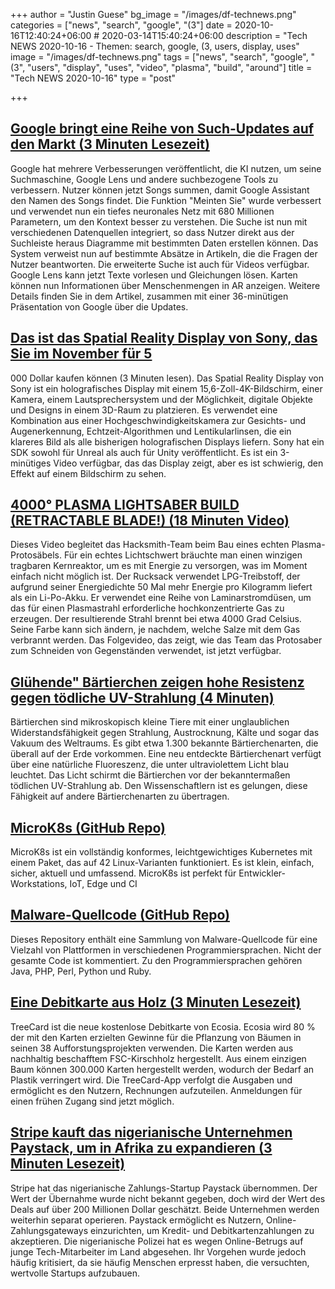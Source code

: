 +++
author = "Justin Guese"
bg_image = "/images/df-technews.png"
categories = ["news", "search", "google", "(3"]
date = 2020-10-16T12:40:24+06:00 # 2020-03-14T15:40:24+06:00
description = "Tech NEWS 2020-10-16 - Themen: search, google, (3, users, display, uses"
image = "/images/df-technews.png"
tags = ["news", "search", "google", "(3", "users", "display", "uses", "video", "plasma", "build", "around"]
title = "Tech NEWS 2020-10-16"
type = "post"

+++

## [Google bringt eine Reihe von Such-Updates auf den Markt (3 Minuten Lesezeit)](https://techcrunch.com/2020/10/15/google-launches-a-slew-of-search-updates//1/0100017530e18204-ea7a8dc5-ce83-430f-9577-5af29d2499e9-000000/XcjKYIdw7Nfw0iP6dhLiiuq2MmmKbPfROWGVfji1DrE=163)

 Google hat mehrere Verbesserungen veröffentlicht, die KI nutzen, um seine Suchmaschine, Google Lens und andere suchbezogene Tools zu verbessern. Nutzer können jetzt Songs summen, damit Google Assistant den Namen des Songs findet. Die Funktion "Meinten Sie" wurde verbessert und verwendet nun ein tiefes neuronales Netz mit 680 Millionen Parametern, um den Kontext besser zu verstehen. Die Suche ist nun mit verschiedenen Datenquellen integriert, so dass Nutzer direkt aus der Suchleiste heraus Diagramme mit bestimmten Daten erstellen können. Das System verweist nun auf bestimmte Absätze in Artikeln, die die Fragen der Nutzer beantworten. Die erweiterte Suche ist auch für Videos verfügbar. Google Lens kann jetzt Texte vorlesen und Gleichungen lösen. Karten können nun Informationen über Menschenmengen in AR anzeigen. Weitere Details finden Sie in dem Artikel, zusammen mit einer 36-minütigen Präsentation von Google über die Updates.

## [Das ist das Spatial Reality Display von Sony, das Sie im November für 5](https://www.theverge.com/circuitbreaker/2020/10/15/21518679/sony-spacial-reality-display-hands-on-holographic-elf-sr1/1/0100017530e18204-ea7a8dc5-ce83-430f-9577-5af29d2499e9-000000/RgXmdJeiw7S_ZU3i6xsJhVG1CdxxwAqF1y6bWloTYCM=163)

000 Dollar kaufen können (3 Minuten lesen). Das Spatial Reality Display von Sony ist ein holografisches Display mit einem 15,6-Zoll-4K-Bildschirm, einer Kamera, einem Lautsprechersystem und der Möglichkeit, digitale Objekte und Designs in einem 3D-Raum zu platzieren. Es verwendet eine Kombination aus einer Hochgeschwindigkeitskamera zur Gesichts- und Augenerkennung, Echtzeit-Algorithmen und Lentikularlinsen, die ein klareres Bild als alle bisherigen holografischen Displays liefern. Sony hat ein SDK sowohl für Unreal als auch für Unity veröffentlicht. Es ist ein 3-minütiges Video verfügbar, das das Display zeigt, aber es ist schwierig, den Effekt auf einem Bildschirm zu sehen.

## [4000° PLASMA LIGHTSABER BUILD (RETRACTABLE BLADE!) (18 Minuten Video)](https://www.youtube.com/watch?v=xC6J4T_hUKg/1/0100017530e18204-ea7a8dc5-ce83-430f-9577-5af29d2499e9-000000/PtXtv5bAdmK3gKpDDYBKIE-97_Dmu83oWciV_n4Hqt4=163)

 Dieses Video begleitet das Hacksmith-Team beim Bau eines echten Plasma-Protosäbels. Für ein echtes Lichtschwert bräuchte man einen winzigen tragbaren Kernreaktor, um es mit Energie zu versorgen, was im Moment einfach nicht möglich ist. Der Rucksack verwendet LPG-Treibstoff, der aufgrund seiner Energiedichte 50 Mal mehr Energie pro Kilogramm liefert als ein Li-Po-Akku. Er verwendet eine Reihe von Laminarstromdüsen, um das für einen Plasmastrahl erforderliche hochkonzentrierte Gas zu erzeugen. Der resultierende Strahl brennt bei etwa 4000 Grad Celsius. Seine Farbe kann sich ändern, je nachdem, welche Salze mit dem Gas verbrannt werden. Das Folgevideo, das zeigt, wie das Team das Protosaber zum Schneiden von Gegenständen verwendet, ist jetzt verfügbar.

## [Glühende" Bärtierchen zeigen hohe Resistenz gegen tödliche UV-Strahlung (4 Minuten)](https://interestingengineering.com/glowing-tardigrade-shows-high-resistance-to-lethal-levels-of-uv-radiation/1/0100017530e18204-ea7a8dc5-ce83-430f-9577-5af29d2499e9-000000/oteAyVp0xt0k1ApmnY6mdhBGDDHdUwbip4KfhwxCnbc=163)

 Bärtierchen sind mikroskopisch kleine Tiere mit einer unglaublichen Widerstandsfähigkeit gegen Strahlung, Austrocknung, Kälte und sogar das Vakuum des Weltraums. Es gibt etwa 1.300 bekannte Bärtierchenarten, die überall auf der Erde vorkommen. Eine neu entdeckte Bärtierchenart verfügt über eine natürliche Fluoreszenz, die unter ultraviolettem Licht blau leuchtet. Das Licht schirmt die Bärtierchen vor der bekanntermaßen tödlichen UV-Strahlung ab. Den Wissenschaftlern ist es gelungen, diese Fähigkeit auf andere Bärtierchenarten zu übertragen.

## [MicroK8s (GitHub Repo)](https://github.com/ubuntu/microk8s/1/0100017530e18204-ea7a8dc5-ce83-430f-9577-5af29d2499e9-000000/S8IV_z2jPRsM-7LPmfmynTrkOPS4nPkgqRFb_9gmc9w=163)

 MicroK8s ist ein vollständig konformes, leichtgewichtiges Kubernetes mit einem Paket, das auf 42 Linux-Varianten funktioniert. Es ist klein, einfach, sicher, aktuell und umfassend. MicroK8s ist perfekt für Entwickler-Workstations, IoT, Edge und CI

## [Malware-Quellcode (GitHub Repo)](https://github.com/vxunderground/MalwareSourceCode/1/0100017530e18204-ea7a8dc5-ce83-430f-9577-5af29d2499e9-000000/f1g0bm_WcT9tOIAaoVq-1BrO2JZuYjSOiVYvGCbSCjg=163)

 Dieses Repository enthält eine Sammlung von Malware-Quellcode für eine Vielzahl von Plattformen in verschiedenen Programmiersprachen. Nicht der gesamte Code ist kommentiert. Zu den Programmiersprachen gehören Java, PHP, Perl, Python und Ruby.

## [Eine Debitkarte aus Holz (3 Minuten Lesezeit)](https://blog.ecosia.org/treecard-debitcard//1/0100017530e18204-ea7a8dc5-ce83-430f-9577-5af29d2499e9-000000/9xUfOKxKxQEM2Q84iAccZEvXq5LcWYUQxPbl6LyDqS8=163)

 TreeCard ist die neue kostenlose Debitkarte von Ecosia. Ecosia wird 80 % der mit den Karten erzielten Gewinne für die Pflanzung von Bäumen in seinen 38 Aufforstungsprojekten verwenden. Die Karten werden aus nachhaltig beschafftem FSC-Kirschholz hergestellt. Aus einem einzigen Baum können 300.000 Karten hergestellt werden, wodurch der Bedarf an Plastik verringert wird. Die TreeCard-App verfolgt die Ausgaben und ermöglicht es den Nutzern, Rechnungen aufzuteilen. Anmeldungen für einen frühen Zugang sind jetzt möglich.

## [Stripe kauft das nigerianische Unternehmen Paystack, um in Afrika zu expandieren (3 Minuten Lesezeit)](https://qz.com/africa/1917940/stripes-buys-nigerias-paystack-for-africa-expansion//1/0100017530e18204-ea7a8dc5-ce83-430f-9577-5af29d2499e9-000000/jNGXGAmmXQDDCGuQHLdRCVFm0e5DrF0U5ALBJz3XWmw=163)

 Stripe hat das nigerianische Zahlungs-Startup Paystack übernommen. Der Wert der Übernahme wurde nicht bekannt gegeben, doch wird der Wert des Deals auf über 200 Millionen Dollar geschätzt. Beide Unternehmen werden weiterhin separat operieren. Paystack ermöglicht es Nutzern, Online-Zahlungsgateways einzurichten, um Kredit- und Debitkartenzahlungen zu akzeptieren. Die nigerianische Polizei hat es wegen Online-Betrugs auf junge Tech-Mitarbeiter im Land abgesehen. Ihr Vorgehen wurde jedoch häufig kritisiert, da sie häufig Menschen erpresst haben, die versuchten, wertvolle Startups aufzubauen.

